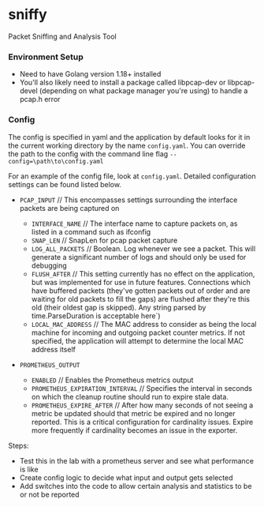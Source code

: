 # sniffy
Packet Sniffing and Analysis Tool

### Environment Setup
- Need to have Golang version 1.18+ installed
- You'll also likely need to install a package called libpcap-dev or libpcap-devel (depending on what package manager you're using) to handle a pcap.h error

### Config
The config is specified in yaml and the application by default looks for it in the current working directory by the name `config.yaml`. You can override the path to the config with the command line flag `--config=\path\to\config.yaml`

For an example of the config file, look at `config.yaml`. Detailed configuration settings can be found listed below.

* `PCAP_INPUT` // This encompasses settings surrounding the interface packets are being captured on
  - `INTERFACE_NAME` // The interface name to capture packets on, as listed in a command such as ifconfig
  - `SNAP_LEN` // SnapLen for pcap packet capture
  - `LOG_ALL_PACKETS` // Boolean. Log whenever we see a packet. This will generate a significant number of logs and should only be used for debugging
  - `FLUSH_AFTER` // This setting currently has no effect on the application, but was implemented for use in future features. Connections which have buffered packets (they've gotten packets out of order and are waiting for old packets to fill the gaps) are flushed after they're this old (their oldest gap is skipped).  Any string parsed by time.ParseDuration is acceptable here`)
  - `LOCAL_MAC_ADDRESS` // The MAC address to consider as being the local machine for incoming and outgoing packet counter metrics. If not specified, the application will attempt to determine the local MAC address itself

* `PROMETHEUS_OUTPUT`
  - `ENABLED` // Enables the Prometheus metrics output
  - `PROMETHEUS_EXPIRATION_INTERVAL` // Specifies the interval in seconds on which the cleanup routine should run to expire stale data.
  - `PROMETHEUS_EXPIRE_AFTER` // After how many seconds of not seeing a metric be updated should that metric be expired and no longer reported. This is a critical configuration for cardinality issues. Expire more frequently if cardinality becomes an issue in the exporter.

Steps:

- Test this in the lab with a prometheus server and see what performance is like
- Create config logic to decide what input and output gets selected
- Add switches into the code to allow certain analysis and statistics to be or not be reported
